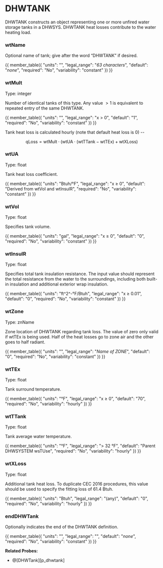 # DHWTANK

DHWTANK constructs an object representing one or more unfired water storage tanks in a DHWSYS. DHWTANK heat losses contribute to the water heating load.

### wtName

Optional name of tank; give after the word “DHWTANK” if desired.

{{
  member_table({
    "units": "",
    "legal_range": "*63 characters*", 
    "default": "*none*",
    "required": "No",
    "variability": "constant" 
  })
}}

### wtMult

Type: integer

Number of identical tanks of this type. Any value $>1$ is equivalent to repeated entry of the same DHWTANK.

{{
  member_table({
    "units": "",
    "legal_range": "x > 0", 
    "default": "1",
    "required": "No",
    "variability": "constant" 
  })
}}

Tank heat loss is calculated hourly (note that default heat loss is 0) --

$$
\text{qLoss} = \text{wtMult} \cdot (\text{wtUA} \cdot (\text{wtTTank} - \text{wtTEx}) + \text{wtXLoss})
$$

### wtUA

Type: float

Tank heat loss coefficient.

{{
  member_table({
    "units": "Btuh/°F",
    "legal_range": "x ≥ 0", 
    "default": "Derived from wtVol and wtInsulR",
    "required": "No",
    "variability": "constant" 
  })
}}

### wtVol

Type: float

Specifies tank volume.

{{
  member_table({
    "units": "gal",
    "legal_range": "x ≥ 0", 
    "default": "0",
    "required": "No",
    "variability": "constant" 
  })
}}

### wtInsulR

Type: float

Specifies total tank insulation resistance. The input value should represent the total resistance from the water to the surroundings, including both built-in insulation and additional exterior wrap insulation.

{{
  member_table({
    "units": "ft^2^-°F/Btuh",
    "legal_range": "x ≥ 0.01", 
    "default": "0",
    "required": "No",
    "variability": "constant" 
  })
}}

### wtZone

Type: znName

Zone location of DHWTANK regarding tank loss. The value of zero only valid if wtTEx is being used. Half of the heat losses go to zone air and the other goes to half radiant.

{{
  member_table({
    "units": "",
    "legal_range": "*Name of ZONE*", 
    "default": "0",
    "required": "No",
    "variability": "constant" 
  })
}}

### wtTEx

Type: float

Tank surround temperature.

{{
  member_table({
    "units": "°F",
    "legal_range": "x ≥ 0", 
    "default": "70",
    "required": "No",
    "variability": "hourly" 
  })
}}

### wtTTank

Type: float

Tank average water temperature.

{{
  member_table({
    "units": "°F",
    "legal_range": "> 32 °F", 
    "default": "Parent DHWSYSTEM wsTUse",
    "required": "No",
    "variability": "hourly" 
  })
}}

### wtXLoss

Type: float

Additional tank heat loss. To duplicate CEC 2016 procedures, this value should be used to specify the fitting loss of 61.4 Btuh.

{{
  member_table({
    "units": "Btuh",
    "legal_range": "(any)", 
    "default": "0",
    "required": "No",
    "variability": "hourly" 
  })
}}

### endDHWTank

Optionally indicates the end of the DHWTANK definition.

{{
  member_table({
    "units": "",
    "legal_range": "", 
    "default": "*none*",
    "required": "No",
    "variability": "constant" 
  })
}}

**Related Probes:**

- @[DHWTank][p_dhwtank]
